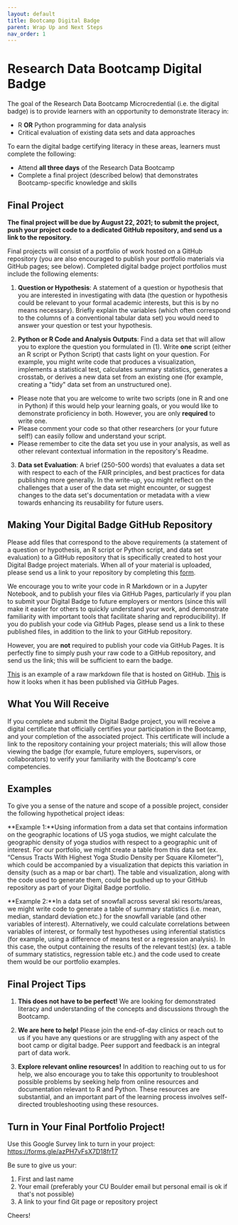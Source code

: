 ```yaml
---
layout: default
title: Bootcamp Digital Badge
parent: Wrap Up and Next Steps
nav_order: 1
---
```

# Research Data Bootcamp Digital Badge

The goal of the Research Data Bootcamp Microcredential (i.e. the digital badge) is to provide learners with an opportunity to demonstrate literacy in:

* R **OR** Python programming for data analysis
* Critical evaluation of existing data sets and data approaches

To earn the digital badge certifying literacy in these areas, learners must complete the following:

* Attend **all three days** of the Research Data Bootcamp
* Complete a final project (described below) that demonstrates Bootcamp-specific knowledge and skills  

## Final Project

**The final project will be due by August 22, 2021; to submit the project, push your project code to a dedicated GitHub repository, and send us a link to the repository.**

Final projects will consist of a portfolio of work hosted on a GitHub repository (you are also encouraged to publish your portfolio materials via GitHub pages; see below). Completed digital badge project portfolios must include the following elements:

1. **Question or Hypothesis**: A statement of a question or hypothesis that you are interested in investigating with data (the question or hypothesis could be relevant to your formal academic interests, but this is by no means necessary). Briefly explain the variables (which often correspond to the columns of a conventional tabular data set) you would need to answer your question or test your hypothesis.

2. **Python or R Code and Analysis Outputs**: Find a data set that will allow you to explore the question you formulated in (1). Write **one** script (either an R script or Python Script) that casts light on your question. For example, you might write code that produces a visualization, implements a statistical test, calculates summary statistics, generates a crosstab, or derives a new data set from an existing one (for example, creating a "tidy" data set from an unstructured one).  
* Please note that you are welcome to write two scripts (one in R and one in Python) if this would help your learning goals, or you would like to demonstrate proficiency in both. However, you are only **required** to write one.
* Please comment your code so that other researchers (or your future self!) can easily follow and understand your script.
* Please remember to cite the data set you use in your analysis, as well as other relevant contextual information in the repository's Readme.  

3. **Data set Evaluation**: A brief (250-500 words) that evaluates a data set with respect to each of the FAIR principles, and best practices for data publishing more generally. In the write-up, you might reflect on the challenges that a user of the data set might encounter, or suggest changes to the data set's documentation or metadata with a view towards enhancing its reusability for future users.

## Making Your Digital Badge GitHub Repository

Please add files that correspond to the above requirements (a statement of a question or hypothesis, an R script or Python script, and data set evaluation) to a GitHub repository that is specifically created to host your Digital Badge project materials. When all of your material is uploaded, please send us a link to your repository by completing this [form](https://docs.google.com/forms/d/e/1FAIpQLSfE3rX2WKez1PpaEHQ50v62TdJIZ0lzJpiobLYxcSQCRnZwLA/viewform).

We encourage you to write your code in R Markdown or in a Jupyter Notebook, and to publish your files via GitHub Pages, particularly if you plan to submit your Digital Badge to future employers or mentors (since this will make it easier for others to quickly understand your work, and demonstrate familiarity with important tools that facilitate sharing and reproducibility). If you do publish your code via GitHub Pages, please send us a link to these published files, in addition to the link to your GitHub repository.

However, you are **not** required to publish your code via GitHub Pages. It is perfectly fine to simply push your raw code to a GitHub repository, and send us the link; this will be sufficient to earn the badge.

[This](https://github.com/CU-Boulder-CRDDS/data_bootcamp/blob/main/R_MATERIALS/BootCamp_R.rmd ) is an example of a raw markdown file that is hosted on GitHub. [This](https://cu-boulder-crdds.github.io/data_bootcamp/R_MATERIALS/BootCamp_R.html) is how it looks when it has been published via GitHub Pages.

## What You Will Receive

If you complete and submit the Digital Badge project, you will receive a digital certificate that officially certifies your participation in the Bootcamp, and your completion of the associated project. This certificate will include a link to the repository containing your project materials; this will allow those viewing the badge (for example, future employers, supervisors, or collaborators) to verify your familiarity with the Bootcamp's core competencies.

## Examples

To give you a sense of the nature and scope of a possible project, consider the following hypothetical project ideas:

**Example 1:**Using information from a data set that contains information on the geographic locations of US yoga studios, we might calculate the geographic density of yoga studios with respect to a geographic unit of interest. For our portfolio, we might create a table from this data set (ex. “Census Tracts With Highest Yoga Studio Density per Square Kilometer”), which could be accompanied by a visualization that depicts this variation in density (such as a map or bar chart). The table and visualization, along with the code used to generate them, could be pushed up to your GitHub repository as part of your Digital Badge portfolio.


**Example 2:**In a data set of snowfall across several ski resorts/areas, we might write code to generate a table of  summary statistics (i.e. mean, median, standard deviation etc.) for the snowfall variable (and other variables of interest). Alternatively, we could calculate correlations between variables of interest, or formally test hypotheses  using inferential statistics (for example, using a difference of means test or a regression analysis). In this case, the output containing the results of the relevant test(s) (ex. a table of summary statistics, regression table etc.) and the code used to create them would be our portfolio examples.

## Final Project Tips

1. **This does not have to be perfect!** We are looking for demonstrated literacy and understanding of the concepts and discussions through the Bootcamp.

2. **We are here to help!** Please join the end-of-day clinics or reach out to us if you have any questions or are struggling with any aspect of the boot camp or digital badge. Peer support and feedback is an integral part of data work.

3. **Explore relevant online resources!** In addition to reaching out to us for help, we also encourage you to take this opportunity to troubleshoot possible problems by seeking help from online resources and documentation relevant to R and Python. These resources are substantial, and an important part of the learning process involves self-directed troubleshooting using these resources.

## Turn in Your Final Portfolio Project!
Use this Google Survey link to turn in your project: https://forms.gle/azPH7vFsX7D18frT7

Be sure to give us your:
1. First and last name
2. Your email (preferably your CU Boulder email but personal email is ok if that's not possible)
3. A link to your find Git page or repository project

Cheers!
